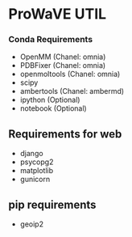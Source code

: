 # ProWaVE UTIL

### Conda Requirements
- OpenMM (Chanel: omnia)
- PDBFixer (Chanel: omnia)
- openmoltools (Chanel: omnia)
- scipy
- ambertools (Chanel: ambermd)
- ipython (Optional)
- notebook (Optional)

## Requirements for web
- django
- psycopg2
- matplotlib
- gunicorn

## pip requirements
- geoip2
